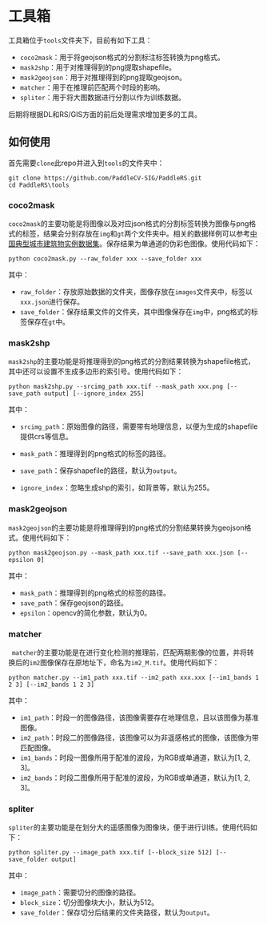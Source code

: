 # 工具箱

工具箱位于`tools`文件夹下，目前有如下工具：

- `coco2mask`：用于将geojson格式的分割标注标签转换为png格式。
- `mask2shp`：用于对推理得到的png提取shapefile。
- `mask2geojson`：用于对推理得到的png提取geojson。
- `matcher`：用于在推理前匹配两个时段的影响。
- `spliter`：用于将大图数据进行分割以作为训练数据。

后期将根据DL和RS/GIS方面的前后处理需求增加更多的工具。

## 如何使用

首先需要`clone`此repo并进入到`tools`的文件夹中：

```shell
git clone https://github.com/PaddleCV-SIG/PaddleRS.git
cd PaddleRS\tools
```

### coco2mask

`coco2mask`的主要功能是将图像以及对应json格式的分割标签转换为图像与png格式的标签，结果会分别存放在`img`和`gt`两个文件夹中。相关的数据样例可以参考[中国典型城市建筑物实例数据集](https://www.scidb.cn/detail?dataSetId=806674532768153600&dataSetType=journal)。保存结果为单通道的伪彩色图像。使用代码如下：

```shell
python coco2mask.py --raw_folder xxx --save_folder xxx
```

其中：

- `raw_folder`：存放原始数据的文件夹，图像存放在`images`文件夹中，标签以`xxx.json`进行保存。
- `save_folder`：保存结果文件的文件夹，其中图像保存在`img`中，png格式的标签保存在`gt`中。

### mask2shp

`mask2shp`的主要功能是将推理得到的png格式的分割结果转换为shapefile格式，其中还可以设置不生成多边形的索引号。使用代码如下：

```shell
python mask2shp.py --srcimg_path xxx.tif --mask_path xxx.png [--save_path output] [--ignore_index 255]
```

其中：

- `srcimg_path`：原始图像的路径，需要带有地理信息，以便为生成的shapefile提供crs等信息。

- `mask_path`：推理得到的png格式的标签的路径。

- `save_path`：保存shapefile的路径，默认为`output`。

- `ignore_index`：忽略生成shp的索引，如背景等，默认为255。

### mask2geojson

  `mask2geojson`的主要功能是将推理得到的png格式的分割结果转换为geojson格式。使用代码如下：

  ```shell
  python mask2geojson.py --mask_path xxx.tif --save_path xxx.json [--epsilon 0]
  ```

  其中：

  - `mask_path`：推理得到的png格式的标签的路径。
  - `save_path`：保存geojson的路径。
  - `epsilon`：opencv的简化参数，默认为0。

### matcher

` matcher`的主要功能是在进行变化检测的推理前，匹配两期影像的位置，并将转换后的`im2`图像保存在原地址下，命名为`im2_M.tif`。使用代码如下：

```shell
python matcher.py --im1_path xxx.tif --im2_path xxx.xxx [--im1_bands 1 2 3] [--im2_bands 1 2 3]
```

其中：

- `im1_path`：时段一的图像路径，该图像需要存在地理信息，且以该图像为基准图像。
- `im2_path`：时段二的图像路径，该图像可以为非遥感格式的图像，该图像为带匹配图像。
- `im1_bands`：时段一图像所用于配准的波段，为RGB或单通道，默认为[1, 2, 3]。
- `im2_bands`：时段二图像所用于配准的波段，为RGB或单通道，默认为[1, 2, 3]。

### spliter

`spliter`的主要功能是在划分大的遥感图像为图像块，便于进行训练。使用代码如下：

```shell
python spliter.py --image_path xxx.tif [--block_size 512] [--save_folder output]
```

其中：

- `image_path`：需要切分的图像的路径。
- `block_size`：切分图像块大小，默认为512。
- `save_folder`：保存切分后结果的文件夹路径，默认为`output`。
